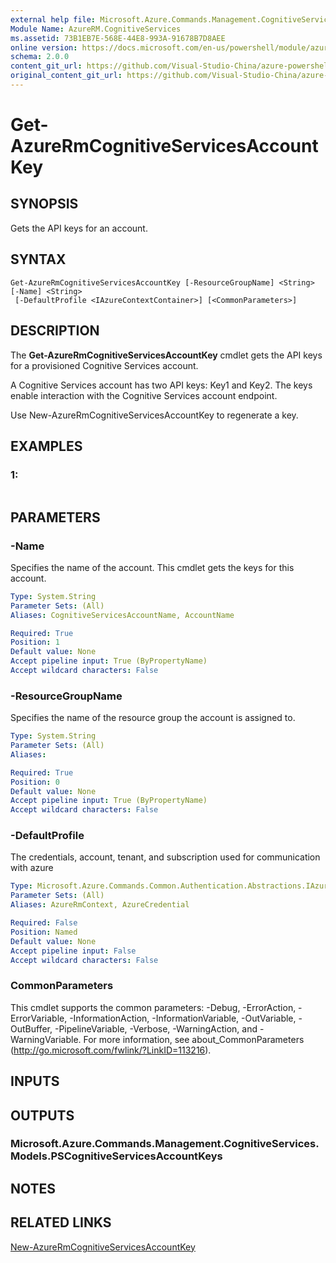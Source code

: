 ```yaml
---
external help file: Microsoft.Azure.Commands.Management.CognitiveServices.dll-Help.xml
Module Name: AzureRM.CognitiveServices
ms.assetid: 73B1EB7E-568E-44E8-993A-91678B7D8AEE
online version: https://docs.microsoft.com/en-us/powershell/module/azurerm.cognitiveservices/get-azurermcognitiveservicesaccountkey
schema: 2.0.0
content_git_url: https://github.com/Visual-Studio-China/azure-powershell/blob/preview/src/ResourceManager/CognitiveServices/Commands.Management.CognitiveServices/help/Get-AzureRmCognitiveServicesAccountKey.md
original_content_git_url: https://github.com/Visual-Studio-China/azure-powershell/blob/preview/src/ResourceManager/CognitiveServices/Commands.Management.CognitiveServices/help/Get-AzureRmCognitiveServicesAccountKey.md
---
```


# Get-AzureRmCognitiveServicesAccountKey

## SYNOPSIS
Gets the API keys for an account.

## SYNTAX

```
Get-AzureRmCognitiveServicesAccountKey [-ResourceGroupName] <String> [-Name] <String>
 [-DefaultProfile <IAzureContextContainer>] [<CommonParameters>]
```

## DESCRIPTION
The **Get-AzureRmCognitiveServicesAccountKey** cmdlet gets the API keys for a provisioned Cognitive Services account.

A Cognitive Services account has two API keys: Key1 and Key2.
The keys enable interaction with the Cognitive Services account endpoint.

Use New-AzureRmCognitiveServicesAccountKey to regenerate a key.

## EXAMPLES

### 1:
```

```

## PARAMETERS

### -Name
Specifies the name of the account.
This cmdlet gets the keys for this account.

```yaml
Type: System.String
Parameter Sets: (All)
Aliases: CognitiveServicesAccountName, AccountName

Required: True
Position: 1
Default value: None
Accept pipeline input: True (ByPropertyName)
Accept wildcard characters: False
```

### -ResourceGroupName
Specifies the name of the resource group the account is assigned to.

```yaml
Type: System.String
Parameter Sets: (All)
Aliases:

Required: True
Position: 0
Default value: None
Accept pipeline input: True (ByPropertyName)
Accept wildcard characters: False
```

### -DefaultProfile
The credentials, account, tenant, and subscription used for communication with azure

```yaml
Type: Microsoft.Azure.Commands.Common.Authentication.Abstractions.IAzureContextContainer
Parameter Sets: (All)
Aliases: AzureRmContext, AzureCredential

Required: False
Position: Named
Default value: None
Accept pipeline input: False
Accept wildcard characters: False
```

### CommonParameters
This cmdlet supports the common parameters: -Debug, -ErrorAction, -ErrorVariable, -InformationAction, -InformationVariable, -OutVariable, -OutBuffer, -PipelineVariable, -Verbose, -WarningAction, and -WarningVariable. For more information, see about_CommonParameters (http://go.microsoft.com/fwlink/?LinkID=113216).

## INPUTS

## OUTPUTS

### Microsoft.Azure.Commands.Management.CognitiveServices.Models.PSCognitiveServicesAccountKeys

## NOTES

## RELATED LINKS

[New-AzureRmCognitiveServicesAccountKey](./New-AzureRmCognitiveServicesAccountKey.md)


